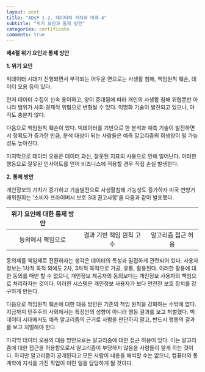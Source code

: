 ```yaml
---
layout: post
title: "ADsP 1-2. 데이터의 가치와 미래-4"
subtitle: "위기 요인과 통제 방안"
categories: certificate
comments: true
---
```


**제4절 위기 요인과 통제 방안**

**1. 위기 요인**

빅데이터 시대가 진행되면서 부각되는 어두운 면으로는 사생활 침해, 책임원칙 훼손, 데이터 오용 등이 있다.

먼저 데이터 수집이 신속 용이하고, 양이 증대됨에 따라 개인의 사생활 침해 위협뿐만 아니라 범위가 사회·경제적 위협으로 변형될 수 있다. 익명화 기술이 발전되고 있으나, 아직도 충분치 않다. 

다음으로 책임원칙 훼손이 있다.  빅데이터를 기반으로 한 분석과 예측 기술이 발전하면서 정확도가 증가한 만큼, 분석 대상이 되는 사람들은 예측 알고리즘의 희생양이 될 가능성도 높아진다.

마지막으로 데이터 오용은 데이터 과신, 잘못된 지표의 사용으로 인해 일어난다. 이러한 행동으로 잘못된 인사이트를 얻어 비즈니스에 적용할 경우 직접 손실 발생한다.



**2. 통제 방안**

개인정보의 가치가 증가하고 기술발전으로 사생활침해 가능성도 증가하자 미국 연방거래위원회는 '소비자 프라이버시 보호 3대 권고사항'을 다음과 같이 발표했다.

| **위기 요인에 대한 통제 방안** |                          |                    |
| :----------------------------: | :----------------------: | :----------------: |
|       동의에서 책임으로        | 결과 기반 책임 원칙 고수 | 알고리즘 접근 허용 |

동의제를 책임제로 전환하자는 생각은 데이터의 특성과 밀접하게 관련되어 있다. 사용자 정보는 1차적 목적 외에도 2차, 3차적 목적으로 가공, 유통, 활용된다. 이러한 활용에 대한 동의를 매번 할 수 없으니, 개인정보 제공자의 동의보다는 개인정보 사용자의 책임으로 처리하자는 것이다. 이러한 시스템은 개인정보 사용자가 보다 안전한 보호 장치를 강구하게 만든다.

다음으로 책임원칙 훼손에 대한 대응 방안은 기존의 책임 원칙을 강화하는 수밖에 없다. 지금까지 민주주의 사회에서는 특정인의 성향이 아니라 행동 결과를 보고 처벌했다. 빅데이터 시대에서도 예측 알고리즘의 근거로 사람을 판단하지 말고, 반드시 행동의 결과를 보고 처벌해야 한다.

마지막 데이터 오용의 대응 방안으로는 알고리즘에 대한 접근 허용이 있다. 이는 알고리즘에 대한 접근을 허용함으로서 알고리즘이 부당하지 않음을 사람들이 알게 하는 것이다. 하지만 알고리즘이 공개된다고 모든 사람이 내용을 해석할 수는 없으니, 컴퓨터와 통계학에 지식을 가진 직업이 이런 일을 담당하게 될 것이다.